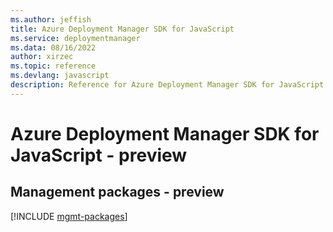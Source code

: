 ```yaml
---
ms.author: jeffish
title: Azure Deployment Manager SDK for JavaScript
ms.service: deploymentmanager
ms.data: 08/16/2022
author: xirzec
ms.topic: reference
ms.devlang: javascript
description: Reference for Azure Deployment Manager SDK for JavaScript
---
```

# Azure Deployment Manager SDK for JavaScript - preview

## Management packages - preview
[!INCLUDE [mgmt-packages](deployment-manager-mgmt-index.md)]